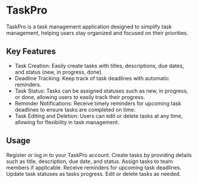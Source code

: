 # TaskPro
TaskPro is a task management application designed to simplify task management, helping users stay organized and focused on their priorities.

## Key Features
- Task Creation: Easily create tasks with titles, descriptions, due dates, and status (new, in progress, done).
- Deadline Tracking: Keep track of task deadlines with automatic reminders.
- Task Status: Tasks can be assigned statuses such as new, in progress, or done, allowing users to easily track their progress.
- Reminder Notifications: Receive timely reminders for upcoming task deadlines to ensure tasks are completed on time.
- Task Editing and Deletion: Users can edit or delete tasks at any time, allowing for flexibility in task management.


## Usage
Register or log in to your TaskPro account.
Create tasks by providing details such as title, description, due date, and status.
Assign tasks to team members if applicable.
Receive reminders for upcoming task deadlines.
Update task statuses as tasks progress.
Edit or delete tasks as needed.

